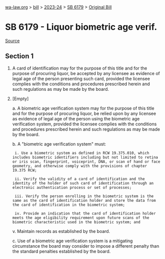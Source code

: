 [wa-law.org](/) > [bill](/bill/) > [2023-24](/bill/2023-24/) > [SB 6179](/bill/2023-24/sb/6179/) > [Original Bill](/bill/2023-24/sb/6179/1/)

# SB 6179 - Liquor biometric age verif.

[Source](http://lawfilesext.leg.wa.gov/biennium/2023-24/Pdf/Bills/Senate%20Bills/6179.pdf)

## Section 1
1. A card of identification may for the purpose of this title and for the purpose of procuring liquor, be accepted  by any licensee  as evidence of legal age of the person presenting such card, provided the licensee complies with the conditions and procedures prescribed herein and such regulations as may be made by the board.

2. [Empty]

    a. A biometric age verification system may for the purpose of this title and for the purpose of procuring liquor, be relied upon by any licensee as evidence of legal age of the person using the biometric age verification system, provided the licensee complies with the conditions and procedures prescribed herein and such regulations as may be made by the board.

    b. A "biometric age verification system" must:

        i. Use a biometric system as defined in RCW 19.375.010, which includes biometric identifiers including but not limited to retina or iris scan, fingerprint, voiceprint, DNA, or scan of hand or face geometry, and otherwise comply with the provisions of chapter 19.375 RCW;

        ii. Verify the validity of a card of identification and the identity of the holder of such card of identification through an electronic authentication process or set of processes;

        iii. Verify the person enrolling in the biometric system is the same as the card of identification holder and store the data from the card of identification in the biometric system;

        iv. Provide an indication that the card of identification holder meets the age eligibility requirement upon future scans of the biometric characteristic used in the biometric system; and

    v. Maintain records as established by the board.

    c. Use of a biometric age verification system is a mitigating circumstance the board may consider to impose a different penalty than the standard penalties established by the board.
